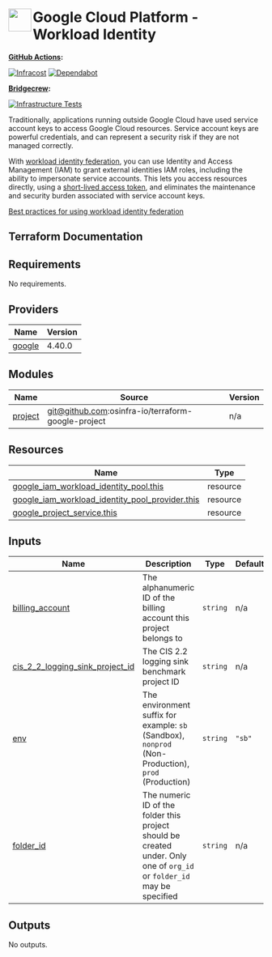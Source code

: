 # <img align="left" width="45" height="45" src="https://user-images.githubusercontent.com/1610100/196006051-0ce38983-ffc9-4d5d-bf41-1da0b5e0fd6e.png">Google Cloud Platform - Workload Identity

**[GitHub Actions](https://github.com/osinfra-io/google-cloud-workload-identity/actions):**

[![Infracost](https://github.com/osinfra-io/google-cloud-workload-identity/actions/workflows/infracost.yml/badge.svg)](https://github.com/osinfra-io/google-cloud-workload-identity/actions/workflows/infracost.yml) [![Dependabot](https://github.com/osinfra-io/google-cloud-workload-identity/actions/workflows/dependabot.yml/badge.svg)](https://github.com/osinfra-io/google-cloud-workload-identity/actions/workflows/dependabot.yml)

**[Bridgecrew](https://www.bridgecrew.cloud/projects?types=Passed&repository=osinfra-io%2Fgoogle-cloud-workload-identity&branch=main):**

[![Infrastructure Tests](https://www.bridgecrew.cloud/badges/github/osinfra-io/google-cloud-workload-identity/cis_gcp)](https://www.bridgecrew.cloud/link/badge?vcs=github&fullRepo=osinfra-io%2Fgoogle-cloud-workload-identity&benchmark=CIS+GCP+V1.1)

Traditionally, applications running outside Google Cloud have used service account keys to access Google Cloud resources. Service account keys are powerful credentials, and can represent a security risk if they are not managed correctly.

With [workload identity federation](https://cloud.google.com/iam/docs/workload-identity-federation), you can use Identity and Access Management (IAM) to grant external identities IAM roles, including the ability to impersonate service accounts. This lets you access resources directly, using a [short-lived access token](https://cloud.google.com/iam/docs/create-short-lived-credentials-direct), and eliminates the maintenance and security burden associated with service account keys.

[Best practices for using workload identity federation](https://cloud.google.com/iam/docs/best-practices-for-using-workload-identity-federation)

## Terraform Documentation

<!-- BEGINNING OF PRE-COMMIT-TERRAFORM DOCS HOOK -->
## Requirements

No requirements.

## Providers

| Name | Version |
|------|---------|
| <a name="provider_google"></a> [google](#provider\_google) | 4.40.0 |

## Modules

| Name | Source | Version |
|------|--------|---------|
| <a name="module_project"></a> [project](#module\_project) | git@github.com:osinfra-io/terraform-google-project | n/a |

## Resources

| Name | Type |
|------|------|
| [google_iam_workload_identity_pool.this](https://registry.terraform.io/providers/hashicorp/google/latest/docs/resources/iam_workload_identity_pool) | resource |
| [google_iam_workload_identity_pool_provider.this](https://registry.terraform.io/providers/hashicorp/google/latest/docs/resources/iam_workload_identity_pool_provider) | resource |
| [google_project_service.this](https://registry.terraform.io/providers/hashicorp/google/latest/docs/resources/project_service) | resource |

## Inputs

| Name | Description | Type | Default | Required |
|------|-------------|------|---------|:--------:|
| <a name="input_billing_account"></a> [billing\_account](#input\_billing\_account) | The alphanumeric ID of the billing account this project belongs to | `string` | n/a | yes |
| <a name="input_cis_2_2_logging_sink_project_id"></a> [cis\_2\_2\_logging\_sink\_project\_id](#input\_cis\_2\_2\_logging\_sink\_project\_id) | The CIS 2.2 logging sink benchmark project ID | `string` | n/a | yes |
| <a name="input_env"></a> [env](#input\_env) | The environment suffix for example: `sb` (Sandbox), `nonprod` (Non-Production), `prod` (Production) | `string` | `"sb"` | no |
| <a name="input_folder_id"></a> [folder\_id](#input\_folder\_id) | The numeric ID of the folder this project should be created under. Only one of `org_id` or `folder_id` may be specified | `string` | n/a | yes |

## Outputs

No outputs.
<!-- END OF PRE-COMMIT-TERRAFORM DOCS HOOK -->
